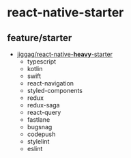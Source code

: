 # react-native-starter

## feature/starter
- [jiggag/react-native-**heavy**-starter](https://github.com/jiggag/react-native-starter/tree/feature/heavy-starter)
  - typescript
  - kotlin
  - swift
  - react-navigation
  - styled-components
  - redux
  - redux-saga
  - react-query
  - fastlane
  - bugsnag
  - codepush 
  - stylelint 
  - eslint
